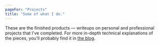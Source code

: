```yaml
---
pageFor: "Projects"
title: "Some of what I do."
---
```


These are the finished products &mdash; writeups on personal and professional projects that I've completed. For more in-depth technical explanations of the pieces, you'll probably find it in <a href="/blog" class="internal-link">the blog</a>.